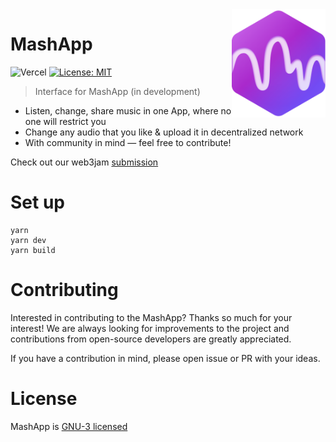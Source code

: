 <img src="./assets/logo.svg" width="150" align="right" alt="" />

# MashApp

![Vercel](https://therealsujitk-vercel-badge.vercel.app/?app=mashapp-v2-dragoonzx)
[![License: MIT](https://img.shields.io/badge/License-MIT-blue.svg)](https://choosealicense.com/licenses/mit/)

> Interface for MashApp (in development)

- Listen, change, share music in one App, where no one will restrict you
- Change any audio that you like & upload it in decentralized network
- With community in mind — feel free to contribute!

Check out our web3jam <a href="https://showcase.ethglobal.com/web3jam/mashapp" target="_blank">submission</a>

# Set up

```shell
yarn
yarn dev
yarn build
```

# Contributing

Interested in contributing to the MashApp? Thanks so much for your interest! We are always looking for improvements to the project and contributions from open-source developers are greatly appreciated.

If you have a contribution in mind, please open issue or PR with your ideas.

# License

MashApp is [GNU-3 licensed](https://github.com/dragoonzx/yak-spirit/blob/main/LICENSE)
